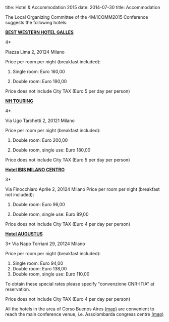 title: Hotel & Accommodation 2015
date: 2014-07-30 
title:   Accommodation


The Local Organizing Committee of the 4M/ICOMM2015 Conference suggests the following hotels:
<!--break-->
**[BEST WESTERN HOTEL GALLES](http://www.galles.it/en/home-page.aspx)**

4* 

Piazza Lima 2, 20124 Milano

Price per room per night (breakfast included): 

 1. Single room: Euro 160,00 

 2. Double room: Euro 190,00 

Price does not include City TAX (Euro 5 per day per person)


**[NH TOURING](http://www.nh-hotels.com/nh/en/hotels/italy/milan/nh-milano-touring.html)**

4* 

Via Ugo Tarchetti 2, 20121 Milano

Price per room per night (breakfast included): 

 1. Double room: Euro 200,00 

 2. Double room, single use: Euro 180,00


 Price does not include City TAX (Euro 5 per day per person)


**[Hotel IBIS MILANO CENTRO](http://www.ibis.com/gb/hotel-0933-ibis-milano-centro/index.shtml#)**

3*

Via Finocchiaro Aprile 2, 20124 Milano
Price per room per night (breakfast not included): 

 1. Double room: Euro 96,00 

 2. Double room, single use: Euro 89,00

Price does not include City TAX (Euro 4 per day per person)


**[Hotel AUGUSTUS](http://www.augustushotel.it/index.php?lang=en)**

3*
Via Napo Torriani 29, 20124 Milano

 Price per room per night (breakfast included): 

1. Single room: Euro 94,00
2. Double room: Euro 138,00 
3. Double room, single use: Euro 110,00

 

To obtain these special rates please specify "convenzione CNR-ITIA" at reservation.

 

Price does not include City TAX (Euro 4 per day per person)


All the hotels in the area of Corso Buenos Aires  [(map)](https://www.google.it/maps/place/Corso+Buenos+Aires,+Milano/@45.4801783,9.2107592,17z/data=!3m1!4b1!4m2!3m1!1s0x4786c6c21f782a6d:0x5cd188c1c1213502?hl=it)  are convenient to reach the main conference venue, i.e. Assolombarda congress centre  [(map)](https://www.google.it/maps/place/Assolombarda/@45.460147,9.191512,17z/data=!3m1!4b1!4m2!3m1!1s0x4786c6a856c9a087:0xef5e9f752a98eea5)